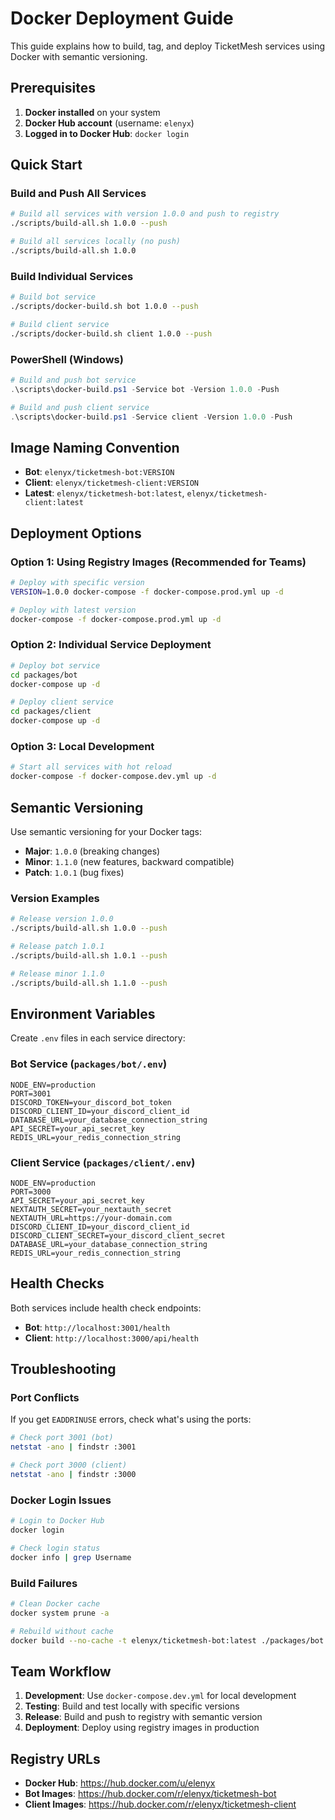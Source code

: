 # Docker Deployment Guide

This guide explains how to build, tag, and deploy TicketMesh services using Docker with semantic versioning.

## Prerequisites

1. **Docker installed** on your system
2. **Docker Hub account** (username: `elenyx`)
3. **Logged in to Docker Hub**: `docker login`

## Quick Start

### Build and Push All Services

```bash
# Build all services with version 1.0.0 and push to registry
./scripts/build-all.sh 1.0.0 --push

# Build all services locally (no push)
./scripts/build-all.sh 1.0.0
```

### Build Individual Services

```bash
# Build bot service
./scripts/docker-build.sh bot 1.0.0 --push

# Build client service  
./scripts/docker-build.sh client 1.0.0 --push
```

### PowerShell (Windows)

```powershell
# Build and push bot service
.\scripts\docker-build.ps1 -Service bot -Version 1.0.0 -Push

# Build and push client service
.\scripts\docker-build.ps1 -Service client -Version 1.0.0 -Push
```

## Image Naming Convention

- **Bot**: `elenyx/ticketmesh-bot:VERSION`
- **Client**: `elenyx/ticketmesh-client:VERSION`
- **Latest**: `elenyx/ticketmesh-bot:latest`, `elenyx/ticketmesh-client:latest`

## Deployment Options

### Option 1: Using Registry Images (Recommended for Teams)

```bash
# Deploy with specific version
VERSION=1.0.0 docker-compose -f docker-compose.prod.yml up -d

# Deploy with latest version
docker-compose -f docker-compose.prod.yml up -d
```

### Option 2: Individual Service Deployment

```bash
# Deploy bot service
cd packages/bot
docker-compose up -d

# Deploy client service
cd packages/client  
docker-compose up -d
```

### Option 3: Local Development

```bash
# Start all services with hot reload
docker-compose -f docker-compose.dev.yml up -d
```

## Semantic Versioning

Use semantic versioning for your Docker tags:

- **Major**: `1.0.0` (breaking changes)
- **Minor**: `1.1.0` (new features, backward compatible)
- **Patch**: `1.0.1` (bug fixes)

### Version Examples

```bash
# Release version 1.0.0
./scripts/build-all.sh 1.0.0 --push

# Release patch 1.0.1
./scripts/build-all.sh 1.0.1 --push

# Release minor 1.1.0
./scripts/build-all.sh 1.1.0 --push
```

## Environment Variables

Create `.env` files in each service directory:

### Bot Service (`packages/bot/.env`)
```env
NODE_ENV=production
PORT=3001
DISCORD_TOKEN=your_discord_bot_token
DISCORD_CLIENT_ID=your_discord_client_id
DATABASE_URL=your_database_connection_string
API_SECRET=your_api_secret_key
REDIS_URL=your_redis_connection_string
```

### Client Service (`packages/client/.env`)
```env
NODE_ENV=production
PORT=3000
API_SECRET=your_api_secret_key
NEXTAUTH_SECRET=your_nextauth_secret
NEXTAUTH_URL=https://your-domain.com
DISCORD_CLIENT_ID=your_discord_client_id
DISCORD_CLIENT_SECRET=your_discord_client_secret
DATABASE_URL=your_database_connection_string
REDIS_URL=your_redis_connection_string
```

## Health Checks

Both services include health check endpoints:

- **Bot**: `http://localhost:3001/health`
- **Client**: `http://localhost:3000/api/health`

## Troubleshooting

### Port Conflicts

If you get `EADDRINUSE` errors, check what's using the ports:

```bash
# Check port 3001 (bot)
netstat -ano | findstr :3001

# Check port 3000 (client)
netstat -ano | findstr :3000
```

### Docker Login Issues

```bash
# Login to Docker Hub
docker login

# Check login status
docker info | grep Username
```

### Build Failures

```bash
# Clean Docker cache
docker system prune -a

# Rebuild without cache
docker build --no-cache -t elenyx/ticketmesh-bot:latest ./packages/bot
```

## Team Workflow

1. **Development**: Use `docker-compose.dev.yml` for local development
2. **Testing**: Build and test locally with specific versions
3. **Release**: Build and push to registry with semantic version
4. **Deployment**: Deploy using registry images in production

## Registry URLs

- **Docker Hub**: https://hub.docker.com/u/elenyx
- **Bot Images**: https://hub.docker.com/r/elenyx/ticketmesh-bot
- **Client Images**: https://hub.docker.com/r/elenyx/ticketmesh-client
